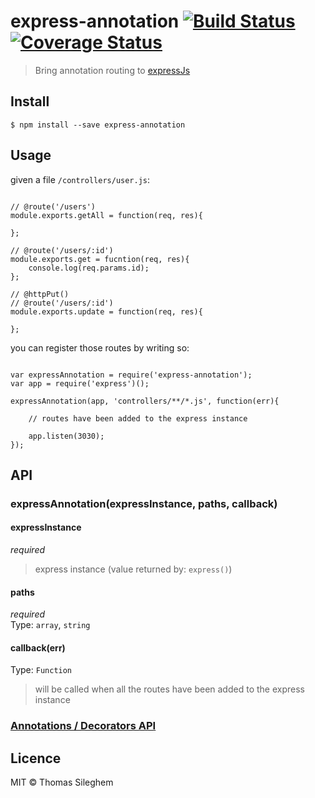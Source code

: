# express-annotation [![Build Status](https://travis-ci.org/mastilver/express-annotation.svg?branch=master)](https://travis-ci.org/mastilver/express-annotation) [![Coverage Status](https://coveralls.io/repos/mastilver/express-annotation/badge.svg?branch=master)](https://coveralls.io/r/mastilver/express-annotation?branch=master)


> Bring annotation routing to [expressJs](https://github.com/strongloop/express)


## Install

`$ npm install --save express-annotation`

## Usage

given a file `/controllers/user.js`:

```

// @route('/users')
module.exports.getAll = function(req, res){

};

// @route('/users/:id')
module.exports.get = fucntion(req, res){
    console.log(req.params.id);
};

// @httpPut()
// @route('/users/:id')
module.exports.update = function(req, res){

};

```

you can register those routes by writing so:

```

var expressAnnotation = require('express-annotation');
var app = require('express')();

expressAnnotation(app, 'controllers/**/*.js', function(err){

    // routes have been added to the express instance

    app.listen(3030);
});

```

## API

### expressAnnotation(expressInstance, paths, callback)

#### expressInstance

*required*  
> express instance (value returned by: `express()`)

#### paths

*required*  
Type: `array`, `string`

#### callback(err)

Type: `Function`  
> will be called when all the routes have been added to the express instance


### [Annotations / Decorators API](https://github.com/mastilver/node-annotation-router#annotations-api)


## Licence

MIT © Thomas Sileghem
